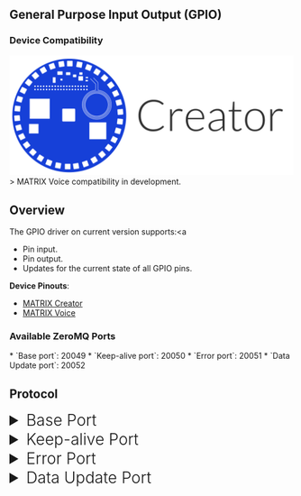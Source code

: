 <h2 style="padding-top:0">General Purpose Input Output (GPIO)</h2>

### Device Compatibility
<img class="creator-compatibility-icon" src="/img/creator-icon.svg">
> MATRIX Voice compatibility in development.

## Overview

The GPIO driver on current version supports:<a 

* Pin input.
* Pin output.
* Updates for the current state of all GPIO pins.

**Device Pinouts**:

* [MATRIX Creator](/matrix-creator/resources/pinout.md)
* [MATRIX Voice](/matrix-voice/resources/pinout.md)

<h3 style="padding-top:0">Available ZeroMQ Ports</h3>
* `Base port`: 20049
* `Keep-alive port`: 20050
* `Error port`: 20051
* `Data Update port`: 20052

## Protocol

<!-- Base PORT -->
<details>
<summary style="font-size: 1.75rem; font-weight: 300;">Base Port</summary>
This port accepts a single configuration for communicating with the Servo driver.

* `gpio` - the gpio configuration that's created from a `GpioParams` message.

```language-protobuf
message DriverConfig {
  // Gpio service configuration
  matrix_io.malos.v1.io.GpioParams gpio = 8;
}
```
View the defined message <a href="https://github.com/matrix-io/protocol-buffers/blob/master/matrix_io/malos/v1/driver.proto" target="_blank">here</a>.

`GpioParams`

* `pin` - Selects the pin you want to use on your MATRIX device. 

* `EnumMode` - Determines input or output mode for GPIO pins.

* `value` - Set as 1 or 0 to signify on/off.

```language-protobuf
// GPIO handler params
message GpioParams {
  // GPIO to config
  uint32 pin = 1;

  // GPIO mode input/output
  enum EnumMode {
    INPUT = 0;
    OUTPUT = 1;
  }
  EnumMode mode = 2;

  // GPIO value
  uint32 value = 3;
}
```
View the defined message <a href="https://github.com/matrix-io/protocol-buffers/blob/65397022e73ac98ec2b217937f133a9eefbd8f01/matrix_io/malos/v1/io.proto" target="_blank">here</a>.
</details>

<!-- Keep-alive PORT -->
<details>
<summary style="font-size: 1.75rem; font-weight: 300;">Keep-alive Port</summary>
This driver needs keep-alive messages in order to send data to your application. It's recommended to send an empty string `""` because the contents of a keep-alive message are never read.
</details>

<!-- Error PORT -->
<details>
<summary style="font-size: 1.75rem; font-weight: 300;">Error Port</summary>
Applications can subscribe to this port to receive driver related errors.
</details>

<!-- Data Update PORT -->
<details>
<summary style="font-size: 1.75rem; font-weight: 300;">Data Update Port</summary>
Applications can subscribe to this port for GPIO data. The output will be a serialized message of type `GpioParams` with the following information.
```language-protobuf
// GPIO handler params
message GpioParams {
  // GPIO vector value
  uint32 values = 4;
}
```
View the defined message <a href="https://github.com/matrix-io/protocol-buffers/blob/65397022e73ac98ec2b217937f133a9eefbd8f01/matrix_io/malos/v1/io.proto" target="_blank">here</a>.
</details>